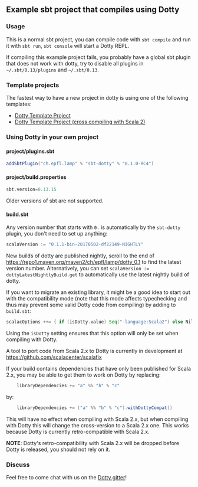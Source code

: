 ## Example sbt project that compiles using Dotty

### Usage

This is a normal sbt project, you can compile code with `sbt compile` and run it
with `sbt run`, `sbt console` will start a Dotty REPL.

If compiling this example project fails, you probably have a global sbt plugin
that does not work with dotty, try to disable all plugins in
`~/.sbt/0.13/plugins` and `~/.sbt/0.13`.

### Template projects
The fastest way to have a new project in dotty is using one of the following templates:
*  [Dotty Template Project](https://github.com/lampepfl/dotty.g8)
*  [Dotty Template Project (cross compiling with Scala 2)](https://github.com/lampepfl/dotty-cross.g8)

### Using Dotty in your own project

#### project/plugins.sbt
```scala
addSbtPlugin("ch.epfl.lamp" % "sbt-dotty" % "0.1.0-RC4")
```

#### project/build.properties
```scala
sbt.version=0.13.15
```

Older versions of sbt are not supported.


#### build.sbt
Any version number that starts with `0.` is automatically by the `sbt-dotty`
plugin, you don't need to set up anything:

```scala
scalaVersion := "0.1.1-bin-20170502-df22149-NIGHTLY"
```

New builds of dotty are published nightly, scroll to the end of
https://repo1.maven.org/maven2/ch/epfl/lamp/dotty_0.1 to find the latest version
number. Alternatively, you can set `scalaVersion := dottyLatestNightlyBuild.get`
to automatically use the latest nightly build of dotty.

If you want to migrate an existing library, it might be a good idea to start out
with the compatibility mode (note that this mode affects typechecking and thus
may prevent some valid Dotty code from compiling) by adding to `build.sbt`:

```scala
scalacOptions ++= { if (isDotty.value) Seq("-language:Scala2") else Nil }
```

Using the `isDotty` setting ensures that this option will only be set when
compiling with Dotty.

A tool to port code from Scala 2.x to Dotty is currently in development at
https://github.com/scalacenter/scalafix

If your build contains dependencies that have only been published for Scala 2.x,
you may be able to get them to work on Dotty by replacing:

```scala
    libraryDependencies += "a" %% "b" % "c"
```

by:

```scala
    libraryDependencies += ("a" %% "b" % "c").withDottyCompat()
```

This will have no effect when compiling with Scala 2.x, but when compiling
with Dotty this will change the cross-version to a Scala 2.x one. This
works because Dotty is currently retro-compatible with Scala 2.x.

**NOTE**: Dotty's retro-compatibility with Scala 2.x will be dropped before
Dotty is released, you should not rely on it.


### Discuss

Feel free to come chat with us on the
[Dotty gitter](http://gitter.im/lampepfl/dotty)!
